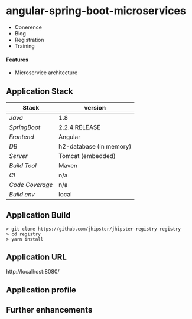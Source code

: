 # angular-spring-boot-microservices

- Conerence 
- Blog
- Registration
- Training

#### Features 
- Microservice architecture  

## 

## Application Stack

Stack  | version |
--- | --- |  
*Java* | 1.8 
*SpringBoot* |  2.2.4.RELEASE
*Frontend* | Angular 
*DB* | h2-database (in memory)
*Server* | Tomcat (embedded)
*Build Tool* | Maven
*CI* | n/a  
*Code Coverage* | n/a
*Build env* | local

## Application Build 
``` 
> git clone https://github.com/jhipster/jhipster-registry registry
> cd registry 
> yarn install
```
  
## Application URL
http://localhost:8080/
 
## Application profile

## Further enhancements 
